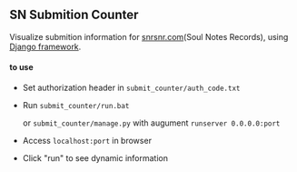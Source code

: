 ## SN Submition Counter
 Visualize submition information for [snrsnr.com](https://snrsnr.com "snrsnr.com")(Soul Notes Records), using [Django framework](https://github.com/django/django "Django").
 
#### to use
- Set authorization header in `submit_counter/auth_code.txt`

- Run `submit_counter/run.bat`

	or `submit_counter/manage.py` with augument `runserver 0.0.0.0:port`

- Access `localhost:port` in browser

- Click "run" to see dynamic information